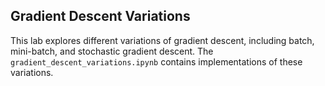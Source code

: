 ## Gradient Descent Variations

This lab explores different variations of gradient descent, including batch, mini-batch, and stochastic gradient descent. The `gradient_descent_variations.ipynb` contains implementations of these variations.
